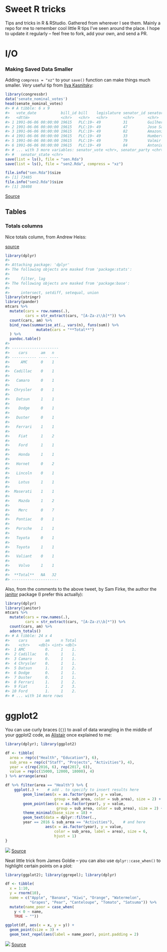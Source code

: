 
# Sweet R tricks

Tips and tricks in R & RStudio. Gathered from wherever I see them.
Mainly a repo for me to remember cool little R tips I’ve seen around the
place. I hope to update it regularly – feel free to fork, add your own,
and send a PR.

# I/O

### Making Saved Data Smaller

Adding `compress = "xz"` to your `save()` function can make things much
smaller. *Very* useful tip from [Ilya
Kasnitsky](https://ikashnitsky.github.io/):

``` r
library(congressbr)
data('senate_nominal_votes')
head(senate_nominal_votes)
#> # A tibble: 6 x 9
#>   vote_date           bill_id bill    legislature senator_id senator_name 
#>   <dttm>              <chr>   <chr>   <chr>       <chr>      <chr>        
#> 1 1991-06-06 00:00:00 19615   PLC:19~ 49          31         Guilherme Pa~
#> 2 1991-06-06 00:00:00 19615   PLC:19~ 49          47         Jose Sarney  
#> 3 1991-06-06 00:00:00 19615   PLC:19~ 49          82         Amazonino Me~
#> 4 1991-06-06 00:00:00 19615   PLC:19~ 49          33         Humberto Luc~
#> 5 1991-06-06 00:00:00 19615   PLC:19~ 49          79         Valmir Campe~
#> 6 1991-06-06 00:00:00 19615   PLC:19~ 49          84         Antonio Mariz
#> # ... with 3 more variables: senator_vote <chr>, senator_party <chr>,
#> #   senator_state <chr>
save(list = ls(), file = "sen.Rda")
save(list = ls(), file = "sen2.Rda", compress = "xz")

file.info("sen.Rda")$size
#> [1] 73485
file.info("sen2.Rda")$size
#> [1] 38408
```

[Source](https://twitter.com/ikashnitsky/status/973325892956184576)

## Tables

### Totals columns

Nice totals column, from Andrew Heiss:

[source](https://twitter.com/andrewheiss/status/973325552596664321?s=03)

``` r
library(dplyr)
#> 
#> Attaching package: 'dplyr'
#> The following objects are masked from 'package:stats':
#> 
#>     filter, lag
#> The following objects are masked from 'package:base':
#> 
#>     intersect, setdiff, setequal, union
library(stringr)
library(pander)
mtcars %>% 
  mutate(cars = row.names(.),
         cars = str_extract(cars, "[A-Za-z\\b]*")) %>% 
  count(cars, am) %>% 
  bind_rows(summarise_at(., vars(n), funs(sum)) %>%
              mutate(cars = "**Total**")
  ) %>% 
  pandoc.table()
#> 
#> ---------------------
#>    cars      am   n  
#> ----------- ---- ----
#>     AMC      0    1  
#> 
#>  Cadillac    0    1  
#> 
#>   Camaro     0    1  
#> 
#>  Chrysler    0    1  
#> 
#>   Datsun     1    1  
#> 
#>    Dodge     0    1  
#> 
#>   Duster     0    1  
#> 
#>   Ferrari    1    1  
#> 
#>    Fiat      1    2  
#> 
#>    Ford      1    1  
#> 
#>    Honda     1    1  
#> 
#>   Hornet     0    2  
#> 
#>   Lincoln    0    1  
#> 
#>    Lotus     1    1  
#> 
#>  Maserati    1    1  
#> 
#>    Mazda     1    2  
#> 
#>    Merc      0    7  
#> 
#>   Pontiac    0    1  
#> 
#>   Porsche    1    1  
#> 
#>   Toyota     0    1  
#> 
#>   Toyota     1    1  
#> 
#>   Valiant    0    1  
#> 
#>    Volvo     1    1  
#> 
#>  **Total**   NA   32 
#> ---------------------
```

Also, from the comments to the above tweet, by Sam Firke, the author the
[janitor](https://github.com/sfirke/janitor) package (I prefer this
actually):

``` r
library(dplyr)
library(janitor)
mtcars %>% 
  mutate(cars = row.names(.),
         cars = str_extract(cars, "[A-Za-z\\b]*")) %>% 
  count(cars, am) %>% 
  adorn_totals()
#> # A tibble: 24 x 4
#>    cars        am     n Total
#>    <chr>    <dbl> <int> <dbl>
#>  1 AMC         0.     1    1.
#>  2 Cadillac    0.     1    1.
#>  3 Camaro      0.     1    1.
#>  4 Chrysler    0.     1    1.
#>  5 Datsun      1.     1    2.
#>  6 Dodge       0.     1    1.
#>  7 Duster      0.     1    1.
#>  8 Ferrari     1.     1    2.
#>  9 Fiat        1.     2    3.
#> 10 Ford        1.     1    2.
#> # ... with 14 more rows
```

# ggplot2

You can use curly braces (`{}`) to avail of data wrangling in the middle
of your ggplot2 code, as
[Alistair](https://stackoverflow.com/users/4497050/alistaire) once
explained to me:

``` r
library(dplyr); library(ggplot2)

df <- tibble(
  area = rep(c("Health", "Education"), 6),
  sub_area = rep(c("Staff", "Projects", "Activities"), 4),
  year = c(rep(2016, 6), rep(2017, 6)),
  value = rep(c(15000, 12000, 18000), 4)
) %>% arrange(area)

df %>% filter(area == "Health") %>% {
    ggplot(.) +    # add . to specify to insert results here
        geom_line(aes(x = as.factor(year), y = value, 
                      group = sub_area, color = sub_area), size = 2) + 
        geom_point(aes(x = as.factor(year), y = value, 
                       group = sub_area, color = sub_area), size = 2) +
        theme_minimal(base_size = 18) + 
        geom_text(data = dplyr::filter(., 
        year == 2016 & sub_area == "Activities"),    # and here
                  aes(x = as.factor(year), y = value, 
                      color = sub_area, label = area), size = 6, 
                      hjust = 1)
}
```

![](README-unnamed-chunk-5-1.png)<!-- -->
[Source](https://stackoverflow.com/questions/44007998/subset-filter-in-dplyr-chain-with-ggplot2)

Neat little trick from James Goldie – you can also use
`dplyr::case_when()` to highlight certain points on a plot:

``` r
library(ggplot2); library(ggrepel); library(dplyr)

df <- tibble(
  x = 1:10,
  y = rnorm(10),
  name = c("Apple", "Banana", "Kiwi", "Orange", "Watermelon",
           "Grapes", "Pear", "Canteloupe", "Tomato", "Satsuma")) %>%
  mutate(name_poor = case_when(
    y < 0 ~ name,
    TRUE ~ ""))

ggplot(df, aes(x = x, y = y)) +
  geom_point(size = 3) +
  geom_text_repel(aes(label = name_poor), point.padding = 2)
```

![](README-unnamed-chunk-6-1.png)<!-- -->
[Source](https://twitter.com/rensa_co/status/976340414016843776?s=08)
